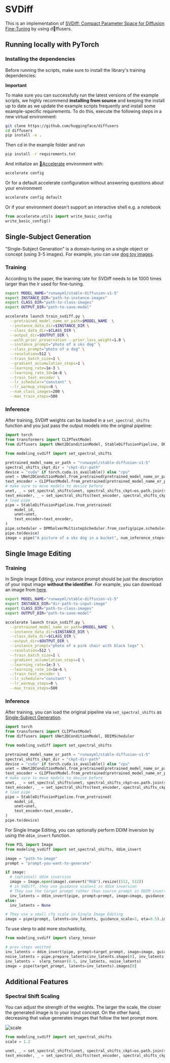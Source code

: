 # SVDiff
This is an implementation of [SVDiff: Compact Parameter Space for Diffusion Fine-Tuning](https://arxiv.org/abs/2303.11305) by using d🧨ffusers. 



## Running locally with PyTorch

### Installing the dependencies

Before running the scripts, make sure to install the library's training dependencies:

**Important**

To make sure you can successfully run the latest versions of the example scripts, we highly recommend **installing from source** and keeping the install up to date as we update the example scripts frequently and install some example-specific requirements. To do this, execute the following steps in a new virtual environment:
```bash
git clone https://github.com/huggingface/diffusers
cd diffusers
pip install -e .
```

Then cd in the example folder and run
```bash
pip install -r requirements.txt
```

And initialize an [🤗Accelerate](https://github.com/huggingface/accelerate/) environment with:

```bash
accelerate config
```

Or for a default accelerate configuration without answering questions about your environment

```bash
accelerate config default
```

Or if your environment doesn't support an interactive shell e.g. a notebook

```python
from accelerate.utils import write_basic_config
write_basic_config()
```

## Single-Subject Generation
"Single-Subject Generation" is a domain-tuning on a single object or concept (using 3-5 images). For example, you can use [dog toy images](https://github.com/huggingface/diffusers/tree/main/examples/dreambooth#dog-toy-example). 


### Training
According to the paper, the learning rate for SVDiff needs to be 1000 times larger than the lr used for fine-tuning. 

```bash
export MODEL_NAME="runwayml/stable-diffusion-v1-5"
export INSTANCE_DIR="path-to-instance-images"
export CLASS_DIR="path-to-class-images"
export OUTPUT_DIR="path-to-save-model"

accelerate launch train_svdiff.py \
  --pretrained_model_name_or_path=$MODEL_NAME  \
  --instance_data_dir=$INSTANCE_DIR \
  --class_data_dir=$CLASS_DIR \
  --output_dir=$OUTPUT_DIR \
  --with_prior_preservation --prior_loss_weight=1.0 \
  --instance_prompt="photo of a sks dog" \
  --class_prompt="photo of a dog" \
  --resolution=512 \
  --train_batch_size=1 \
  --gradient_accumulation_steps=1 \
  --learning_rate=1e-3 \
  --learning_rate_1d=1e-6 \
  --train_text_encoder \
  --lr_scheduler="constant" \
  --lr_warmup_steps=0 \
  --num_class_images=200 \
  --max_train_steps=500
```

### Inference

After training, SVDiff weights can be loaded in a `set_spectral_shifts` function and you just pass the output models into the original pipeline:
```python
import torch
from transformers import CLIPTextModel
from diffusers import UNet2DConditionModel, StableDiffusionPipeline, DPMSolverMultistepScheduler

from modeling_svdiff import set_spectral_shifts

pretrained_model_name_or_path = "runwayml/stable-diffusion-v1-5"
spectral_shifts_ckpt_dir = "ckpt-dir-path"
device = "cuda" if torch.cuda.is_available() else "cpu"
unet = UNet2DConditionModel.from_pretrained(pretrained_model_name_or_path, subfolder="unet").to(device)
text_encoder = CLIPTextModel.from_pretrained(pretrained_model_name_or_path, subfolder="text_encoder").to(device)
# make sure to move models to device before
unet, _ = set_spectral_shifts(unet, spectral_shifts_ckpt=os.path.join(spectral_shifts_ckpt, "spectral_shifts.safetensors"))
text_encoder, _ = set_spectral_shifts(text_encoder, spectral_shifts_ckpt=os.path.join(spectral_shifts_ckpt, "spectral_shifts_te.safetensors"))
# load pipe
pipe = StableDiffusionPipeline.from_pretrained(
    model_id,
    unet=unet,
    text_encoder=text_encoder,
)
pipe.scheduler = DPMSolverMultistepScheduler.from_config(pipe.scheduler.config)
pipe.to(device)
image = pipe("A picture of a sks dog in a bucket", num_inference_steps=25).images[0]
```

## Single Image Editing
### Training
In Single Image Editing, your instance prompt should be just the description of your input image **without the identifier**. For example, you can download an image from [here](https://unsplash.com/photos/1JJJIHh7-Mk).

```bash
export MODEL_NAME="runwayml/stable-diffusion-v1-5"
export INSTANCE_DIR="dir-path-to-input-image"
export CLASS_DIR="path-to-class-images"
export OUTPUT_DIR="path-to-save-model"

accelerate launch train_svdiff.py \
  --pretrained_model_name_or_path=$MODEL_NAME  \
  --instance_data_dir=$INSTANCE_DIR \
  --class_data_dir=$CLASS_DIR \
  --output_dir=$OUTPUT_DIR \
  --instance_prompt="photo of a pink chair with black legs" \
  --resolution=512 \
  --train_batch_size=1 \
  --gradient_accumulation_steps=1 \
  --learning_rate=1e-3 \
  --learning_rate_1d=1e-6 \
  --train_text_encoder \
  --lr_scheduler="constant" \
  --lr_warmup_steps=0 \
  --max_train_steps=500
```

### Inference
After training, you can load the original pipeline via `set_spectral_shifts` as [Single-Subject Generation](#inference).
```python
import torch
from transformers import CLIPTextModel
from diffusers import UNet2DConditionModel, DDIMScheduler

from modeling_svdiff import set_spectral_shifts

pretrained_model_name_or_path = "runwayml/stable-diffusion-v1-5"
spectral_shifts_ckpt_dir = "ckpt-dir-path"
device = "cuda" if torch.cuda.is_available() else "cpu"
unet = UNet2DConditionModel.from_pretrained(pretrained_model_name_or_path, subfolder="unet").to(device)
text_encoder = CLIPTextModel.from_pretrained(pretrained_model_name_or_path, subfolder="text_encoder").to(device)
# make sure to move models to device before
unet, _ = set_spectral_shifts(unet, spectral_shifts_ckpt=os.path.join(spectral_shifts_ckpt, "spectral_shifts.safetensors"))
text_encoder, _ = set_spectral_shifts(text_encoder, spectral_shifts_ckpt=os.path.join(spectral_shifts_ckpt, "spectral_shifts_te.safetensors"))
# load pipe
pipe = StableDiffusionPipeline.from_pretrained(
    model_id,
    unet=unet,
    text_encoder=text_encoder,
)
pipe.to(device)
```

For Single Image Editing, you can optionally perform DDIM Inversion by using the `ddim_invert` function.
```python
from PIL import Image
from modeling_svdiff import set_spectral_shifts, ddim_invert

image = "path-to-image"
prompt = "prompt-you-want-to-generate"

if image:
  # (optional) ddim inversion
  image = Image.open(image).convert("RGB").resize((512, 512))
  # in SVDiff, they use guidance scale=1 in ddim inversion
  # They use the target prompt rather than source prompt in DDIM inversion for better results 
  inv_latents = ddim_invert(pipe, prompt=prompt, image=image, guidance_scale=1.0)
else:
  inv_latents = None

# They use a small cfg scale in Single Image Editing 
image = pipe(prompt, latents=inv_latents, guidance_scale=3, eta=0.5).images[0]
```

To use slerp to add more stochasticity,
```python
from modeling_svdiff import slerp_tensor

# prev steps omitted
inv_latents = ddim_invert(pipe, prompt=target_prompt, image=image, guidance_scale=1.0)
noise_latents = pipe.prepare_latents(inv_latents.shape[0], inv_latents.shape[1], 512, 512, dtype=inv_latents.dtype, device=pipe.device, generator=torch.Generator("cuda").manual_seed(0))
inv_latents =  slerp_tensor(0.5, inv_latents, noise_latents)
image = pipe(target_prompt, latents=inv_latents).images[0]
```


## Additional Features

### Spectral Shift Scaling

You can adjust the strength of the weights. The larger the scale, the closer the generated image is to your input concept.
On the other hand, decreasing that value generates images that follow the text prompt more.

![scale](https://github.com/mkshing/svdiff-pytorch/raw/main/assets/scale.png)

```python
from modeling_svdiff import set_spectral_shifts
scale = 1.2

unet, _ = set_spectral_shifts(unet, spectral_shifts_ckpt=os.path.join(spectral_shifts_ckpt, "spectral_shifts.safetensors"), scale=scale)
text_encoder, _ = set_spectral_shifts(text_encoder, spectral_shifts_ckpt=os.path.join(spectral_shifts_ckpt, "spectral_shifts_te.safetensors"), scale=scale)
```